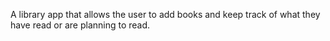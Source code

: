 A library app that allows the user to add books and keep track of what they have read or are planning to read.
